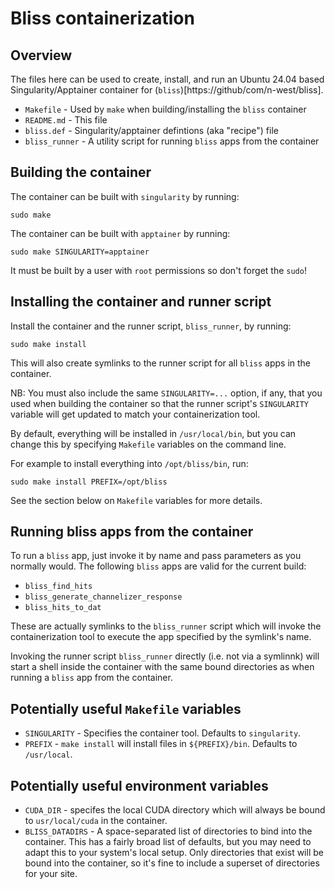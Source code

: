 # Bliss containerization

## Overview

The files here can be used to create, install, and run an Ubuntu 24.04 based
Singularity/Apptainer container for (`bliss`)[https://github/com/n-west/bliss].

- `Makefile` - Used by `make` when building/installing the `bliss` container
- `README.md` - This file
- `bliss.def` - Singularity/apptainer defintions (aka "recipe") file
- `bliss_runner` - A utility script for running `bliss` apps from the container

## Building the container

The container can be built with `singularity` by running:

    sudo make

The container can be built with `apptainer` by running:

    sudo make SINGULARITY=apptainer

It must be built by a user with `root` permissions so don't forget the `sudo`!

## Installing the container and runner script

Install the container and the runner script, `bliss_runner`, by running:

    sudo make install

This will also create symlinks to the runner script for all `bliss` apps in the
container.

NB: You must also include the same `SINGULARITY=...` option, if any, that you
used when building the container so that the runner script's `SINGULARITY`
variable will get updated to match your containerization tool.

By default, everything will be installed in `/usr/local/bin`, but
you can change this by specifying `Makefile` variables on the command line.

For example to install everything into `/opt/bliss/bin`, run:

    sudo make install PREFIX=/opt/bliss

See the section below on `Makefile` variables for more details.

## Running bliss apps from the container

To run a `bliss` app, just invoke it by name and pass parameters as you
normally would.  The following `bliss` apps are valid for the current build:

- `bliss_find_hits`
- `bliss_generate_channelizer_response`
- `bliss_hits_to_dat`

These are actually symlinks to the `bliss_runner` script which will invoke the
containerization tool to execute the app specified by the symlink's name.

Invoking the runner script `bliss_runner` directly (i.e. not via a symlinnk)
will start a shell inside the container with the same bound directories as when
running a `bliss` app from the container.

## Potentially useful `Makefile` variables

- `SINGULARITY` - Specifies the container tool.  Defaults to `singularity`.
- `PREFIX` - `make install` will install files in `${PREFIX}/bin`.  Defaults to
  `/usr/local`.

## Potentially useful environment variables

- `CUDA_DIR` - specifes the local CUDA directory which will always be bound to
  `usr/local/cuda` in the container.
- `BLISS_DATADIRS` - A space-separated list of directories to bind into the
  container.  This has a fairly broad list of defaults, but you may need to
  adapt this to your system's local setup.  Only directories that exist will be
  bound into the container, so it's fine to include a superset of directories
  for your site.
